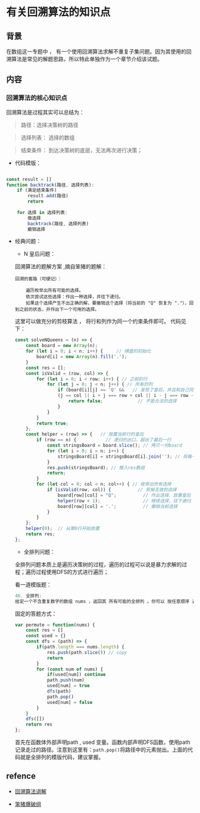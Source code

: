 # 有关回溯算法的知识点

## 背景

在数组这一专题中 ， 有一个使用回溯算法求解不重复子集问题。因为其使用的回溯算法是常见的解题思路，所以特此单独作为一个章节介绍该试题。


## 内容

### 回溯算法的核心知识点

回溯算法是过程其实可以总结为：

> 路径：选择决策树的路径

> 选择列表： 选择的数组

> 结束条件： 到达决策树的底层，无法再次进行决策；


- 代码模版：

```js

const result = []
function backtrack(路径, 选择列表):
    if (满足结束条件)
        result.add(路径)
        return
    
    for 选择 in 选择列表:
        做选择
        backtrack(路径, 选择列表)
        撤销选择
```

- 经典问题：

    - N 皇后问题：

    回溯算法的题解方案 ,摘自笨猪的题解：
    
    ```
    回溯的套路（可硬记）：

        遍历枚举出所有可能的选择。
        依次尝试这些选择：作出一种选择，并往下递归。
        如果这个选择产生不出正确的解，要撤销这个选择（将当前的 "Q" 恢复为 "."），回到之前的状态，并作出下一个可用的选择。

    ```
    这里可以做充分的剪枝算法 ， 将行和列作为同一个约束条件即可。
    代码见下：

    ```js
    const solveNQueens = (n) => {
        const board = new Array(n);
        for (let i = 0; i < n; i++) {     // 棋盘的初始化
            board[i] = new Array(n).fill('.');
        }
        const res = [];
        const isValid = (row, col) => {  
            for (let i = 0; i < row; i++) { // 之前的行
                for (let j = 0; j < n; j++) { // 所有的列
                    if (board[i][j] == 'Q' &&   // 发现了皇后，并且和自己同列/对角线
                    (j == col || i + j === row + col || i - j === row - col)) {
                        return false;             // 不是合法的选择
                    }
                }
            }
            return true;
        };
        const helper = (row) => {   // 放置当前行的皇后
            if (row == n) {           // 递归的出口，超出了最后一行
                const stringsBoard = board.slice(); // 拷贝一份board
                for (let i = 0; i < n; i++) {
                    stringsBoard[i] = stringsBoard[i].join(''); // 将每一行拼成字符串
                }
                res.push(stringsBoard); // 推入res数组
                return;
            }
            for (let col = 0; col < n; col++) { // 枚举出所有选择
                if (isValid(row, col)) {          // 剪掉无效的选择
                    board[row][col] = "Q";          // 作出选择，放置皇后
                    helper(row + 1);                // 继续选择，往下递归
                    board[row][col] = '.';          // 撤销当前选择
                }
            }
        };
        helper(0);  // 从第0行开始放置
        return res;
    };

    ```

    - 全排列问题：

    全排列问题本质上是遍历决策树的过程，遍历的过程可以说是暴力求解的过程；遍历过程使用DFS的方式进行遍历；

    看一道模版题：
    ```js
    46. 全排列:
    给定一个不含重复数字的数组 nums ，返回其 所有可能的全排列 。你可以 按任意顺序 返回答案。
    ```
    固定的答题方式：
    ```js
    var permute = function(nums) {
        const res = []
        const used = {}
        const dfs = (path) => {
            if(path.length === nums.length) {
                res.push(path.slice()) // copy
                return 
            }
            for (const num of nums) {
                if(used[num]) continue
                path.push(num)
                used[num] = true
                dfs(path)
                path.pop()
                used[num] = false
            }
        }
        dfs([])
        return res
    };
    ```
    首先在函数体外部声明path , used 变量。函数内部声明DFS函数，使用path记录走过的路径。注意到这里有：`path.pop()`将路径中的元素抛出。上面的代码就是全排列的模版代码，建议掌握。



## refence

- [回溯算法讲解](https://github.com/jiajunhua/labuladong-fucking-algorithm/blob/master/%E7%AE%97%E6%B3%95%E6%80%9D%E7%BB%B4%E7%B3%BB%E5%88%97/%E5%9B%9E%E6%BA%AF%E7%AE%97%E6%B3%95%E8%AF%A6%E8%A7%A3%E4%BF%AE%E8%AE%A2%E7%89%88.md)

- [笨猪爆破组](https://leetcode-cn.com/problems/n-queens/solution/shou-hua-tu-jie-cong-jing-dian-de-nhuang-hou-wen-t/)